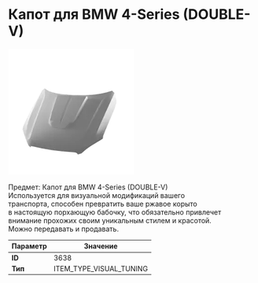 # Капот для BMW 4-Series (DOUBLE-V)

![Item Image](../img/3638.webp?raw=true)

Предмет: Капот для BMW 4-Series (DOUBLE-V)<br>Используется для визуальной модификаций вашего<br>транспорта, способен превратить ваше ржавое корыто<br>в настоящую порхающую бабочку, что обязательно привлечет<br>внимание прохожих своим уникальным стилем и красотой.<br>Можно передавать и продавать.


| Параметр | Значение |
|----------|----------|
| **ID** | 3638 |
| **Тип** | ITEM_TYPE_VISUAL_TUNING |

